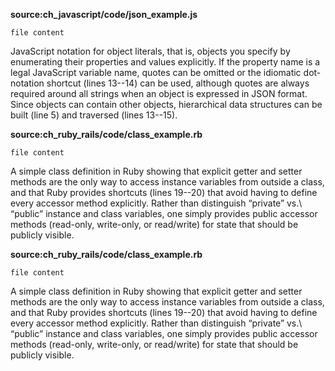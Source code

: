 **source:ch_javascript/code/json_example.js**
```code
file content
```
 JavaScript notation for object literals, that is, objects you specify by enumerating their properties and values explicitly. If the property name is a legal JavaScript variable name, quotes can be omitted or the idiomatic dot-notation shortcut (lines 13--14) can be used, although quotes are always required around all strings when an object is expressed in JSON format. Since objects can contain other objects, hierarchical data structures can be built (line 5) and traversed (lines 13--15).


**source:ch_ruby_rails/code/class_example.rb**
```code
file content
```
 A simple class definition in Ruby showing that explicit getter and setter methods are the only way to access instance variables from outside a class, and that Ruby provides shortcuts (lines 19--20) that avoid having to define every accessor method explicitly.  Rather than distinguish “private” vs.\ “public” instance and class variables, one simply provides public accessor methods (read-only, write-only, or read/write) for state that should be publicly visible.


**source:ch_ruby_rails/code/class_example.rb**
```code
file content
```
 A simple class definition in Ruby showing that explicit getter and setter methods are the only way to access instance variables from outside a class, and that Ruby provides shortcuts (lines 19--20) that avoid having to define every accessor method explicitly.  Rather than distinguish “private” vs.\ “public” instance and class variables, one simply provides public accessor methods (read-only, write-only, or read/write) for state that should be publicly visible.